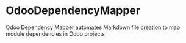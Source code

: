 # OdooDependencyMapper
Odoo Dependency Mapper automates Markdown file creation to map module dependencies in Odoo projects
